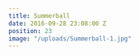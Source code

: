 ```yaml
---
title: Summerball
date: 2016-09-28 23:08:00 Z
position: 23
image: "/uploads/Summerball-1.jpg"
---
```


